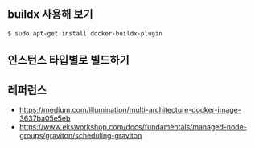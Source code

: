 ## buildx 사용해 보기 ##
```
$ sudo apt-get install docker-buildx-plugin

```



## 인스턴스 타입별로 빌드하기 ##


## 레퍼런스 ##
* https://medium.com/illumination/multi-architecture-docker-image-3637ba05e5eb
* https://www.eksworkshop.com/docs/fundamentals/managed-node-groups/graviton/scheduling-graviton
